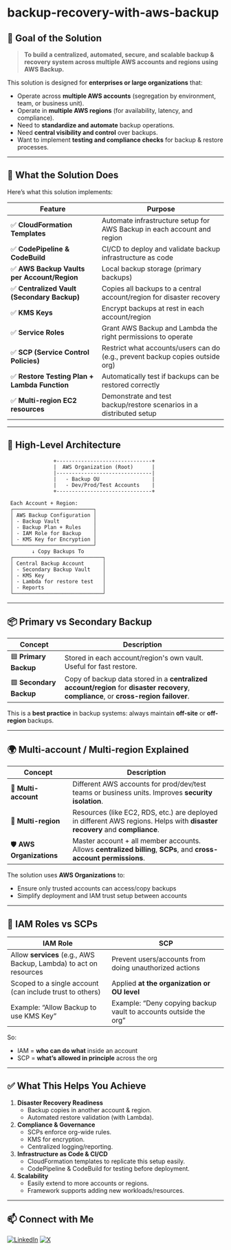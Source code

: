 # backup-recovery-with-aws-backup


## 🎯 **Goal of the Solution**

> **To build a centralized, automated, secure, and scalable backup & recovery system across multiple AWS accounts and regions using AWS Backup.**

This solution is designed for **enterprises or large organizations** that:
- Operate across **multiple AWS accounts** (segregation by environment, team, or business unit).
- Operate in **multiple AWS regions** (for availability, latency, and compliance).
- Need to **standardize and automate** backup operations.
- Need **central visibility and control** over backups.
- Want to implement **testing and compliance checks** for backup & restore processes.

---

## 🔧 **What the Solution Does**

Here’s what this solution implements:

| Feature | Purpose |
|--------|---------|
| ✅ **CloudFormation Templates** | Automate infrastructure setup for AWS Backup in each account and region |
| ✅ **CodePipeline & CodeBuild** | CI/CD to deploy and validate backup infrastructure as code |
| ✅ **AWS Backup Vaults per Account/Region** | Local backup storage (primary backups) |
| ✅ **Centralized Vault (Secondary Backup)** | Copies all backups to a central account/region for disaster recovery |
| ✅ **KMS Keys** | Encrypt backups at rest in each account/region |
| ✅ **Service Roles** | Grant AWS Backup and Lambda the right permissions to operate |
| ✅ **SCP (Service Control Policies)** | Restrict what accounts/users can do (e.g., prevent backup copies outside org) |
| ✅ **Restore Testing Plan + Lambda Function** | Automatically test if backups can be restored correctly |
| ✅ **Multi-region EC2 resources** | Demonstrate and test backup/restore scenarios in a distributed setup |


---

## 🧠 **High-Level Architecture**

```
               +-------------------------------+
               |  AWS Organization (Root)      |
               |-------------------------------|
               |   - Backup OU                 |
               |   - Dev/Prod/Test Accounts    |
               +-------------------------------+

 Each Account + Region:
 ┌──────────────────────────┐
 │ AWS Backup Configuration │
 │ - Backup Vault           │
 │ - Backup Plan + Rules    │
 │ - IAM Role for Backup    │
 │ - KMS Key for Encryption │
 └──────────────────────────┘
        ↓ Copy Backups To
 ┌─────────────────────────────┐
 │ Central Backup Account      │
 │ - Secondary Backup Vault    │
 │ - KMS Key                   │
 │ - Lambda for restore test   │
 │ - Reports                   │
 └─────────────────────────────┘
```

---

## 📦 **Primary vs Secondary Backup**

| Concept | Description |
|--------|-------------|
| 🟦 **Primary Backup** | Stored in each account/region's own vault. Useful for fast restore. |
| 🟩 **Secondary Backup** | Copy of backup data stored in a **centralized account/region** for **disaster recovery**, **compliance**, or **cross-region failover**. |

This is a **best practice** in backup systems: always maintain **off-site** or **off-region** backups.

---

## 🌍 **Multi-account / Multi-region Explained**

| Concept | Description |
|--------|-------------|
| 🔹 **Multi-account** | Different AWS accounts for prod/dev/test teams or business units. Improves **security isolation**. |
| 🔸 **Multi-region** | Resources (like EC2, RDS, etc.) are deployed in different AWS regions. Helps with **disaster recovery** and **compliance**. |
| 🛡️ **AWS Organizations** | Master account + all member accounts. Allows **centralized billing**, **SCPs**, and **cross-account permissions**. |

The solution uses **AWS Organizations** to:
- Ensure only trusted accounts can access/copy backups
- Simplify deployment and IAM trust setup between accounts

---

## 🔐 **IAM Roles vs SCPs**

| IAM Role | SCP |
|----------|-----|
| Allow **services** (e.g., AWS Backup, Lambda) to act on resources | Prevent users/accounts from doing unauthorized actions |
| Scoped to a single account (can include trust to others) | Applied **at the organization or OU level** |
| Example: “Allow Backup to use KMS Key” | Example: “Deny copying backup vault to accounts outside the org” |

So:
- IAM = **who can do what** inside an account
- SCP = **what’s allowed in principle** across the org

---

## ✅ **What This Helps You Achieve**

1. **Disaster Recovery Readiness**
   - Backup copies in another account & region.
   - Automated restore validation (with Lambda).
2. **Compliance & Governance**
   - SCPs enforce org-wide rules.
   - KMS for encryption.
   - Centralized logging/reporting.
3. **Infrastructure as Code & CI/CD**
   - CloudFormation templates to replicate this setup easily.
   - CodePipeline & CodeBuild for testing before deployment.
4. **Scalability**
   - Easily extend to more accounts or regions.
   - Framework supports adding new workloads/resources.



---
## 📫 Connect with Me

[![LinkedIn](https://img.shields.io/badge/LinkedIn-blue?style=flat-square&logo=linkedin)](https://www.linkedin.com/in/mouad-ayoub-255a50304/)
[![X](https://img.shields.io/badge/X-black?style=flat-square&logo=twitter)](http://x.com/AyoubMouad1971)
